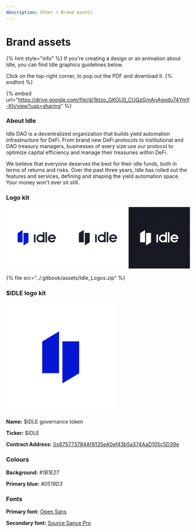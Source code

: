```yaml
---
description: Other > Brand assets
---
```


# Brand assets

{% hint style="info" %}
If you're creating a design or an animation about Idle, you can find Idle graphics guidelines below.

Click on the top-right corner, to pop out the PDF and download it.
{% endhint %}

{% embed url="https://drive.google.com/file/d/1btzo_GKGU0_CUQzGmAnAgodu74YmY-Kh/view?usp=sharing" %}

### About Idle

Idle DAO is a decentralized organization that builds yield automation infrastructure for DeFi. From brand new DeFi protocols to institutional and DAO treasury managers, businesses of every size use our protocol to optimize capital efficiency and manage their treasuries within DeFi.

We believe that everyone deserves the best for their idle funds, both in terms of returns and risks. Over the past three years, Idle has rolled out the features and services, defining and shaping the yield automation space. Your money won’t ever sit still.

### Logo kit

![](<../.gitbook/assets/image (68).png>)

{% file src="../.gitbook/assets/Idle_Logos.zip" %}

### $IDLE logo kit

![](<../.gitbook/assets/image (56).png>)

**Name:** $IDLE governance token

**Ticker:** $IDLE

**Contract Address:** [0x875773784Af8135eA0ef43b5a374AaD105c5D39e](http://etherscan.io/address/0x875773784Af8135eA0ef43b5a374AaD105c5D39e)

### Colours

**Background:** _#1B1E27_

**Primary blue:** _#0519D3_

### Fonts

**Primary font:** [Open Sans](https://fonts.google.com/specimen/Open+Sans)

**Secondary font:** [Source Sance Pro](https://fonts.google.com/specimen/Source+Sans+Pro)

